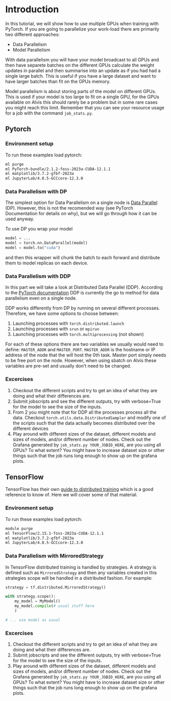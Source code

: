 # Introduction

In this tutorial, we will show how to use multiple GPUs when training with
PyTorch. If you are going to parallelize your work-load there are primarily two
different approaches:
 - Data Parallelism
 - Model Parallelism

With data parallelism you will have your model broadcast to all GPUs and then
have separete batches on the different GPUs calculate the weight updates in
parallel and then summarise into an update as if you had had a single large
batch. This is useful if you have a large dataset and want to have larger
batches than fit on the GPUs memory.

Model parallelism is about storing parts of the model on different GPUs. This is
used if your model is too large to fit on a single GPU, for the GPUs available
on Alvis this should rarely be a problem but in some rare cases you might reach
this limit. Remember that you can see your resource usage for a job with the
command `job_stats.py`. 

## Pytorch

### Environment setup
To run these examples load pytorch:
```bash
ml purge
ml PyTorch-bundle/2.1.2-foss-2023a-CUDA-12.1.1
ml matplotlib/3.7.2-gfbf-2023a
ml JupyterLab/4.0.5-GCCcore-12.3.0
```

### Data Parallelism with DP
The simplest option for Data Parallelism on a single node is
[Data Parallel](https://pytorch.org/docs/master/generated/torch.nn.DataParallel.html)
(DP). However, this is not the recomended way (see PyTorch Documentation for
details on why), but we will go through how it can be used anyway. 

To use DP you wrap your model
```python
model = ...
model = torch.nn.DataParallel(model)
model = model.to("cuda")
```
and then this wrapper will chunk the batch to each forward and distribute them
to model replicas on each device.


### Data Parallelism with DDP
In this part we will take a look at Distributed Data Parallel (DDP).
According to the
[PyTorch documentation](https://pytorch.org/docs/master/generated/torch.nn.parallel.DistributedDataParallel.html)
DDP is currently the go to method for data parallelism even on a single node.

DDP works differently from DP by running on several different processes. Therefore, we have some options to choose between:
1. Launching processes with `torch.distributed.launch`
2. Launching processes with `srun` or `mpirun`
3. Launching processes with `torch.multiprocessing` (not shown)

For each of these options there are two variables we usually would need to define:
`MASTER_ADDR` and `MASTER_PORT`. `MASTER_ADDR` is the hostname or IP address of
the node that the will host the 0th task. Master port simply needs to be free
port on the node. However, when using sbatch on Alvis these variables are
pre-set and usually don't need to be changed.

### Excercises
1. Checkout the different scripts and try to get an idea of what they are doing and what their differences are.
2. Submit jobscripts and see the different outputs, try with verbose=True for the model to see the size of the inputs.
3. From 2 you might note that for DDP all the processes process all the data. Checkout `torch.utils.data.DistributedSampler` and modify one of the scripts such that the data actually becomes distributed over the different devices
4. Play around with different sizes of the dataset, different models and sizes of models, and/or different number of nodes. Check out the Grafana generated by `job_stats.py YOUR_JOBID_HERE`, are you using all GPUs? To what extent? You might have to increase dataset size or other things such that the job runs long enough to show up on the grafana plots.

## TensorFlow
TensorFlow has their own [guide to distributed training](https://www.tensorflow.org/guide/distributed_training)
which is a good reference to know of. Here we will cover some of that material.

### Environment setup
To run these examples load pytorch:
```bash
module purge
ml TensorFlow/2.15.1-foss-2023a-CUDA-12.1.1
ml matplotlib/3.7.2-gfbf-2023a
ml JupyterLab/4.0.5-GCCcore-12.3.0
```

### Data Parallelism with MirroredStrategy
In TensorFlow distributed training is handled by strategies. A strategy is
defined such as `MirroredStrategy` and then any variables created in this
strategies scope will be handled in a distributed fashion. For example:
```python
strategy = tf.distributed.MirroredStrategy()

with strategy.scope():
    my_model = MyModel()
    my_model.compile(# usual stuff here
    )

# ... use model as usual
```

### Excercises
1. Checkout the different scripts and try to get an idea of what they are doing and what their differences are.
2. Submit jobscripts and see the different outputs, try with verbose=True for the model to see the size of the inputs.
3. Play around with different sizes of the dataset, different models and sizes of models, and/or different number of nodes. Check out the Grafana generated by `job_stats.py YOUR_JOBID_HERE`, are you using all GPUs? To what extent? You might have to increase dataset size or other things such that the job runs long enough to show up on the grafana plots.
